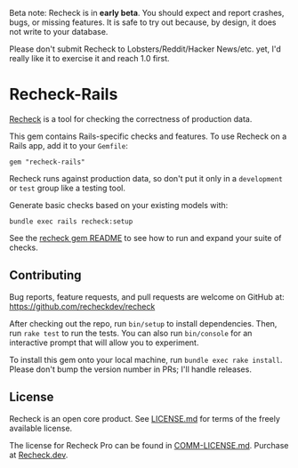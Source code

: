 Beta note:
Recheck is in __early beta__.
You should expect and report crashes, bugs, or missing features.
It is safe to try out because, by design, it does not write to your database.

Please don't submit Recheck to Lobsters/Reddit/Hacker News/etc. yet,
I'd really like it to exercise it and reach 1.0 first.

# Recheck-Rails

[Recheck](https://recheck.dev) is a tool for checking the correctness of production data.

This gem contains Rails-specific checks and features.
To use Recheck on a Rails app, add it to your `Gemfile`:

    gem "recheck-rails"

Recheck runs against production data, so don't put it only in a `development` or `test` group like a testing tool.

Generate basic checks based on your existing models with:

    bundle exec rails recheck:setup

See the [recheck gem README](https://github.com/recheckdev/ruby/recheck) to see
how to run and expand your suite of checks.


## Contributing

Bug reports, feature requests, and pull requests are welcome on GitHub at: https://github.com/recheckdev/recheck

After checking out the repo, run `bin/setup` to install dependencies.
Then, run `rake test` to run the tests.
You can also run `bin/console` for an interactive prompt that will allow you to experiment.

To install this gem onto your local machine, run `bundle exec rake install`.
Please don't bump the version number in PRs; I'll handle releases.


## License

Recheck is an open core product.
See [LICENSE.md](https://github.com/recheckdev/recheck/blob/main/ruby/recheck/LICENSE.md) for terms of the freely available license.

The license for Recheck Pro can be found in [COMM-LICENSE.md](https://github.com/recheckdev/recheck/blob/main/ruby/recheck/COMM-LICENSE.md).
Purchase at [Recheck.dev](https://recheck.dev).
